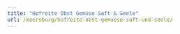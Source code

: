 ```yaml
---
title: "Hofreite Obst Gemüse Saft & Seele"
url: /meersburg/hofreite-obst-gemuese-saft-und-seele/
---
```

